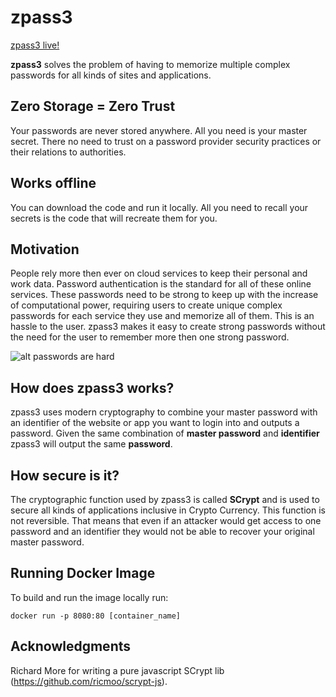zpass3
======
[zpass3 live!](http://zpass3.jclopes.net)

__zpass3__ solves the problem of having to memorize multiple complex passwords for all kinds of sites and applications.

## Zero Storage = Zero Trust
Your passwords are never stored anywhere. All you need is your master secret.
There no need to trust on a password provider security practices or their relations to authorities.

## Works offline
You can download the code and run it locally. All you need to recall your secrets is the code that will recreate them for you.

Motivation
----------
People rely more then ever on cloud services to keep their personal and work data.
Password authentication is the standard for all of these online services.
These passwords need to be strong to keep up with the increase of computational power, requiring users to create unique complex passwords for each service they use and memorize all of them. This is an hassle to the user.
zpass3 makes it easy to create strong passwords without the need for the user to remember more then one strong password.

![alt passwords are hard](http://imgs.xkcd.com/comics/password_strength.png)

How does zpass3 works?
----------------------
zpass3 uses modern cryptography to combine your master password with an identifier of the website or app you want to login into and outputs a password.
Given the same combination of __master password__ and __identifier__ zpass3 will output the same __password__.


How secure is it?
-----------------
The cryptographic function used by zpass3 is called __SCrypt__ and is used to secure all kinds of applications inclusive in Crypto Currency.
This function is not reversible. That means that even if an attacker would get access to one password and an identifier they would not be able to recover your original master password. 

Running Docker Image
----------
To build and run the image locally run:

`docker run -p 8080:80 [container_name]`

Acknowledgments
---
Richard More for writing a pure javascript SCrypt lib (https://github.com/ricmoo/scrypt-js).
